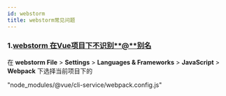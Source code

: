 ```yaml
---
id: webstorm
title: webstorm常见问题
---
```


### 1.[**webstorm** 在**Vue**项目下不识别**@**别名](https://segmentfault.com/a/1190000022495271)

在 **webstorm File** > **Settings** > **Languages & Frameworks** > **JavaScript** > **Webpack** 下选择当前项目下的

"node_modules/@vue/cli-service/webpack.config.js"

